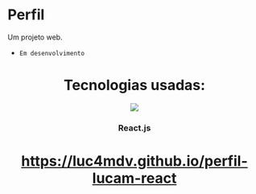 # Perfil
Um projeto web. <br>
- `Em desenvolvimento`
<div align="center">

# Tecnologias usadas:

<img src="https://readme-components.vercel.app/api?component=logo&logo=React&text=false&animation=spin&textfill=bface6&"/>
<h3 align="center">React.js</h3>

#  https://luc4mdv.github.io/perfil-lucam-react
</div>
